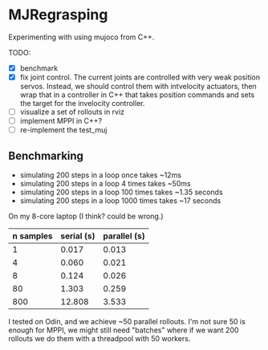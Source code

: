 # MJRegrasping

Experimenting with using mujoco from C++.

TODO:

- [x] benchmark
- [x] fix joint control. The current joints are controlled with very weak position servos. Instead, we should control them with intvelocity actuators, then wrap that in a controller in C++ that takes position commands and sets the target for the invelocity controller.
- [ ] visualize a set of rollouts in rviz
- [ ] implement MPPI in C++?
- [ ] re-implement the test_muj

## Benchmarking

- simulating 200 steps in a loop once takes ~12ms
- simulating 200 steps in a loop 4 times takes ~50ms
- simulating 200 steps in a loop 100 times takes ~1.35 seconds
- simulating 200 steps in a loop 1000 times takes ~17 seconds

On my 8-core laptop (I think? could be wrong.)

| n samples | serial (s) | parallel (s) |
| --------- | ---------- | ------------ |
| 1 | 0.017 | 0.013 |
| 4 | 0.060 | 0.021 |
| 8 | 0.124 | 0.026 |
| 80 | 1.303 | 0.259 |
| 800 | 12.808 | 3.533 |

I tested on Odin, and we achieve ~50 parallel rollouts. I'm not sure 50 is enough for MPPI, we might still need "batches" where if we want 200 rollouts we do them with a threadpool with 50 workers.